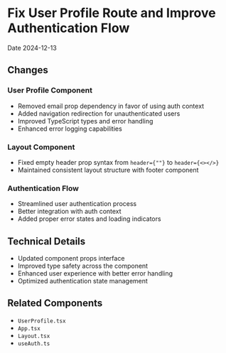 # Fix User Profile Route and Improve Authentication Flow

Date 2024-12-13

## Changes

### User Profile Component

- Removed email prop dependency in favor of using auth context
- Added navigation redirection for unauthenticated users
- Improved TypeScript types and error handling
- Enhanced error logging capabilities

### Layout Component

- Fixed empty header prop syntax from `header={""}` to `header={<></>}`
- Maintained consistent layout structure with footer component

### Authentication Flow

- Streamlined user authentication process
- Better integration with auth context
- Added proper error states and loading indicators

## Technical Details

- Updated component props interface
- Improved type safety across the component
- Enhanced user experience with better error handling
- Optimized authentication state management

## Related Components

- `UserProfile.tsx`
- `App.tsx`
- `Layout.tsx`
- `useAuth.ts`
